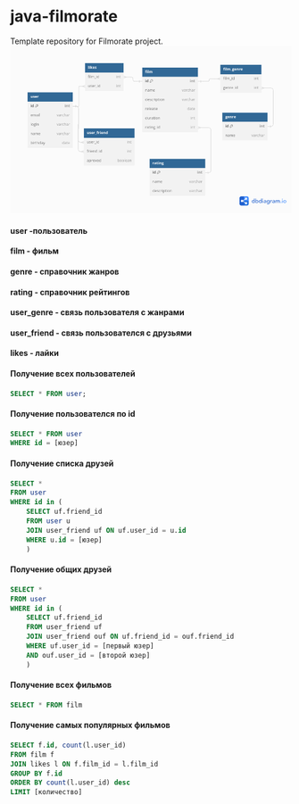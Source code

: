 # java-filmorate
Template repository for Filmorate project.
![Схема БД](java-filmorate-db.png)

#### user -пользователь  
#### film - фильм  
#### genre - справочник жанров  
#### rating - справочник рейтингов  
#### user_genre - связь пользователя с жанрами  
#### user_friend - связь пользователся с друзьями  
#### likes - лайки  

#### Получение всех пользователей
```sql
SELECT * FROM user;
```

#### Получение пользователся по id
```sql
SELECT * FROM user
WHERE id = [юзер]
```

#### Получение списка друзей
```sql
SELECT *
FROM user
WHERE id in (
    SELECT uf.friend_id 
	FROM user u
	JOIN user_friend uf ON uf.user_id = u.id
	WHERE u.id = [юзер]
	) 
```

#### Получение общих друзей
```sql
SELECT *
FROM user
WHERE id in (
	SELECT uf.friend_id
	FROM user_friend uf
	JOIN user_friend ouf ON uf.friend_id = ouf.friend_id
	WHERE uf.user_id = [первый юзер]
	AND ouf.user_id = [второй юзер]
	)
```
	
#### Получение всех фильмов
```sql
SELECT * FROM film
```

#### Получение самых популярных фильмов
```sql
SELECT f.id, count(l.user_id)
FROM film f
JOIN likes l ON f.film_id = l.film_id
GROUP BY f.id
ORDER BY count(l.user_id) desc
LIMIT [количество]
```
